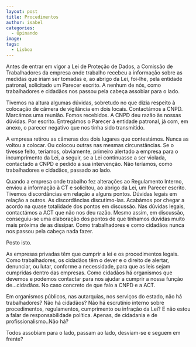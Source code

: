 ```yaml
---
layout: post
title: Procedimentos
author: isabel
categories:
  - Opinando
image:
tags:
  - Lisboa
---
```

Antes de entrar em vigor a Lei de Prote&ccedil;&atilde;o de Dados, a Comiss&atilde;o de Trabalhadores da empresa onde trabalho recebeu a informa&ccedil;&atilde;o sobre as medidas que iriam ser tomadas e, ao abrigo da Lei, foi-lhe, pela entidade patronal, solicitado um Parecer escrito. A nenhum de n&oacute;s, como trabalhadores e cidad&atilde;os nos passou pela cabe&ccedil;a assobiar para o lado.

Tivemos na altura algumas d&uacute;vidas, sobretudo no que dizia respeito &agrave; coloca&ccedil;&atilde;o de c&acirc;mera de vigil&acirc;ncia em dois locais. Contact&aacute;mos a CNPD. Marc&aacute;mos uma reuni&atilde;o. Fomos recebidos. A CNPD deu raz&atilde;o &agrave;s nossas d&uacute;vidas. Por escrito. Entreg&aacute;mos o Parecer &agrave; entidade patronal, j&aacute; com, em anexo, o parecer negativo que nos tinha sido transmitido.

A empresa retirou as c&acirc;meras dos dois lugares que contest&aacute;mos. Nunca as voltou a colocar. Ou colocou outras nas mesmas circunst&acirc;ncias. Se o tivesse feito, ter&iacute;amos, obviamente, primeiro alertado a empresa para o incumprimento da Lei, a seguir, se a Lei continuasse a ser violada, contactado a CNPD e pedido a sua interven&ccedil;&atilde;o. N&atilde;o ter&iacute;amos, como trabalhadores e cidad&atilde;os, passado ao lado.

Quando a empresa onde trabalho fez altera&ccedil;&otilde;es ao Regulamento Interno, enviou a informa&ccedil;&atilde;o &agrave; CT e solicitou, ao abrigo da Lei, um Parecer escrito. Tivemos discord&acirc;ncias em rela&ccedil;&atilde;o a alguns pontos. D&uacute;vidas legais em rela&ccedil;&atilde;o a outros. As discord&acirc;ncias discutimo-las. Acab&aacute;mos por chegar a acordo na quase totalidade dos pontos em discuss&atilde;o. Nas d&uacute;vidas legais, contact&aacute;mos a ACT que n&atilde;o nos deu raz&atilde;o. Mesmo assim, em discuss&atilde;o, conseguiu-se uma elabora&ccedil;&atilde;o dos pontos de que t&iacute;nhamos d&uacute;vidas muito mais pr&oacute;xima de as dissipar. Como trabalhadores e como cidad&atilde;os nunca nos passou pela cabe&ccedil;a nada fazer.

Posto isto.

As empresas privadas t&ecirc;m que cumprir a lei e os procedimentos legais. Como trabalhadores, os cidad&atilde;os t&ecirc;m o dever e o direito de alertar, denunciar, ou lutar, conforme a necessidade, para que as leis sejam cumpridas dentro das empresas. Como cidad&atilde;os h&aacute; organismos que devemos e podemos contactar para nos ajudar a cumprir a nossa fun&ccedil;&atilde;o de…cidad&atilde;os. No caso concreto de que falo a CNPD e a ACT.

Em organismos p&uacute;blicos, nas autarquias, nos servi&ccedil;os do estado, n&atilde;o h&aacute; trabalhadores? N&atilde;o h&aacute; cidad&atilde;os? N&atilde;o h&aacute; escrut&iacute;nio interno sobre procedimentos, regulamentos, cumprimento ou infra&ccedil;&atilde;o da Lei? E n&atilde;o estou a falar de responsabilidade pol&iacute;tica. Apenas, de cidadania e de profissionalismo..N&atilde;o h&aacute;?

Todos assobiam para o lado, passam ao lado, desviam-se e seguem em frente?
